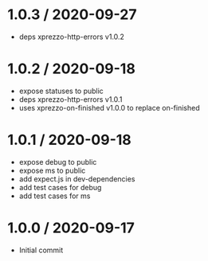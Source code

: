 1.0.3 / 2020-09-27
===================

  * deps xprezzo-http-errors v1.0.2

1.0.2 / 2020-09-18
===================

  * expose statuses to public
  * deps xprezzo-http-errors v1.0.1
  * uses xprezzo-on-finished v1.0.0 to replace on-finished

1.0.1 / 2020-09-18
===================

  * expose debug to public
  * expose ms to public
  * add expect.js in dev-dependencies
  * add test cases for debug
  * add test cases for ms

1.0.0 / 2020-09-17
===================

  * Initial commit
